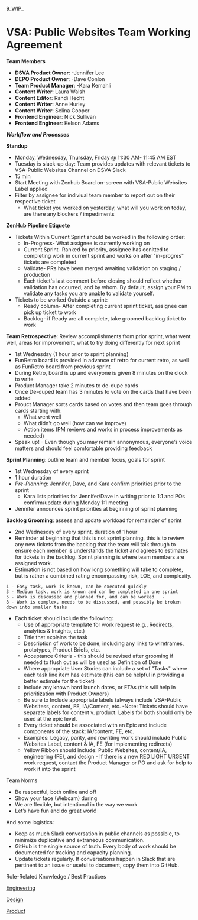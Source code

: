 9_WIP_
# VSA: Public Websites Team Working Agreement

**Team Members**
- **DSVA Product Owner**:     -Jennifer Lee
- **DEPO Product Owner**:     -Dave Conlon
- **Team Product Manager**:   -Kara Kemahli
- **Content Writer**:         Laura Walsh
- **Content Editor**:  Randi Hecht 
- **Content Writer**:  Anne Hurley
- **Content Writer**:  Selina Cooper
- **Frontend Engineer**:  Nick Sullivan
- **Frontend Engineer**:  Kelson Adams

***Workflow and Processes***


**Standup**
  - Monday, Wednesday, Thursday, Friday @ 11:30 AM- 11:45 AM EST 
  - Tuesday is slack-up day: Team provides updates with relevant tickets to VSA-Public Websites Channel on DSVA Slack
  - 15 min 
  - Start Meeting with Zenhub Board on-screen with VSA-Public Websites Label applied
  - Filter by assignee for indiviual team member to report out on their respective ticket 
     - What ticket you worked on yesterday, what will you work on today, are there any blockers / impediments
     
      
 **ZenHub Pipeline Etiquete**
 - Tickets Within Current Sprint should be worked in the following order:
   * In-Progress- What assignee is currently working on 
   * Current Sprint- Ranked by priority, assignee has conitted to completing work in current sprint and works on after "in-progres" tickets are completed
   * Validate- PRs have been merged awaiting validation on staging / production 
    - Each ticket's last comment before closing should reflect whether validation has occurred, and by whom. By default, assign your PM to validate any tasks you are unable to validate yourself.
 - Tickets to be worked Outside a sprint:
   * Ready column- After completing current sprint ticket, assignee can pick up ticket to work
   * Backlog- if Ready are all complete, take groomed backlog ticket to work 
 
  
**Team Retrospective**: Review accomplishments from prior sprint, what went well, areas for improvement, what to try doing differently for next sprint 
   - 1st Wednesday (1 hour prior to sprint planning)
   - FunRetro board is provided in advance of retro for current retro, as well as FunRetro board from previous sprint 
   - During Retro, board is up and everyone is given 8 minutes on the clock to write 
   - Product Manager take 2 minutes to de-dupe cards 
   - Once De-duped team has 3 minutes to vote on the cards that have been added
   - Prouct Manager sorts cards based on votes and then team goes through cards starting with:
     - What went well 
     - What didn't go well (how can we improve)
     - Action items (PM reviews and works in process improvements as needed)
   - Speak up! - Even though you may remain annonymous, everyone’s voice matters and should feel comfortable providing feedback
  
  
  **Sprint Planning**: outline team and member focus, goals for sprint
   - 1st Wednesday of every sprint
   - 1 hour duration
   - *Pre-Planning:*  Jennifer, Dave, and Kara confirm priorities prior to the sprint 
     - Kara lists priorities for Jennifer/Dave in writing prior to 1:1 and POs confirm/update during Monday 1:1 meeting
   - Jennifer announces sprint priorities at beginning of sprint planning
 
 
  **Backlog Grooming**: assess and update workload for remainder of sprint
   - 2nd Wednesday of every sprint, duration of 1 hour
   - Reminder at beginning that this is not sprint planning, this is to review any new tickets from the backlog that the team will talk through to ensure each member is understands the ticket and agrees to estimates for tickets in the backlog. Sprint planning is where team members are assigned work. 
   - Estimation is not based on how long something will take to complete, but is rather a combined rating encompassing risk, LOE, and complexity.

    1 - Easy task, work is known, can be executed quickly  
    3 - Medium task, work is known and can be completed in one sprint  
    5 - Work is discussed and planned for, and can be worked   -
    8 - Work is complex, needs to be discussed, and possibly be broken down into smaller tasks 


   
   - Each ticket should include the following:
     - Use of appropriate template for work request (e.g., Redirects, analytics & Insights, etc.) 
     - Title that explains the task
     - Description of work to be done, including any links to wireframes, prototypes, Product Briefs, etc. 
     - Acceptance Criteria - this should be revised after grooming if needed to flush out as will be used as Definition of Done
      - Where appropriate User Stories can include a set of "Tasks" where each task line item has estimate (this can be helpful in providing a better estimate for the ticket)
     - Include any known hard launch dates, or ETAs (this will help in prioritization with Product Owners)  
     - Be sure to Include appropriate labels (always include VSA-Public Websitess, content, FE, IA/Content, etc. 
       -Note: Tickets should have separate labels for content v. product. Labels for both should only be used at the epic level. 
     - Every ticket should be associated with an Epic and include components of the stack: IA/content, FE, etc.  
      - Examples: Legacy, parity, and rewriting work should include Public Websites Label, content & IA, FE (for implementing redirects)
       - Yellow Ribbon should include:  Public Websites, content/IA, engineering (FE), and design
    - If there is a new RED LIGHT URGENT work request, contact the Product Manager or PO and ask for help to work it into the sprint

Team Norms
- Be respectful, both online and off
- Show your face (Webcam) during 
- We are flexible, but intentional in the way we work
- Let’s have fun and do great work!

And some logistics:

- Keep as much Slack conversation in public channels as possible, to minimize duplicative and extraneous communication.
- GitHub is the single source of truth. Every body of work should be documented for tracking and capacity planning.
- Update tickets regularly. If conversations happen in Slack that are pertinent to an issue or useful to document, copy them into GitHub.


Role-Related Knowledge / Best Practices

[Engineering](https://github.com/department-of-veterans-affairs/va.gov-team/tree/master/platform/engineering)

[Design](https://github.com/department-of-veterans-affairs/va.gov-team/tree/master/platform/design)

[Product](https://github.com/department-of-veterans-affairs/va.gov-team/tree/master/platform/product-management)



